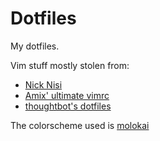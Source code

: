 # Dotfiles

My dotfiles.

Vim stuff mostly stolen from:
- [Nick Nisi](https://github.com/nicknisi/dotfiles)
- [Amix' ultimate vimrc](https://github.com/amix/vimrc)
- [thoughtbot's dotfiles](https://github.com/thoughtbot/dotfiles)

The colorscheme used is [molokai](https://github.com/tomasr/molokai)
